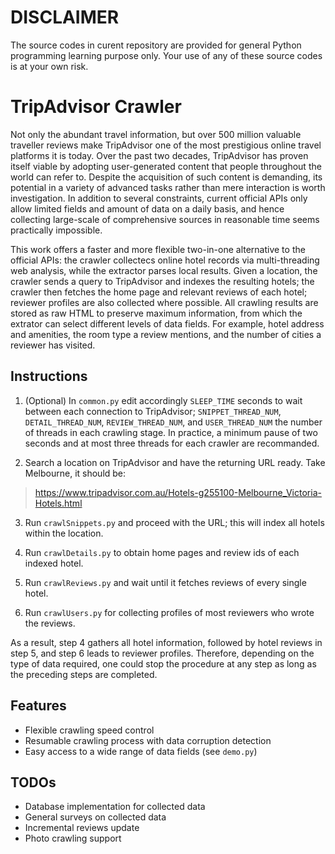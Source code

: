 # DISCLAIMER

The source codes in curent repository are provided for general Python programming learning purpose only. Your use of any of these source codes is at your own risk.

# TripAdvisor Crawler

Not only the abundant travel information, but over 500 million valuable traveller reviews make TripAdvisor one of the most prestigious online travel platforms it is today. Over the past two decades, TripAdvisor has proven itself viable by adopting user-generated content that people throughout the world can refer to. Despite the acquisition of such content is demanding, its potential in a variety of advanced tasks rather than mere interaction is worth investigation. In addition to several constraints, current official APIs only allow limited fields and amount of data on a daily basis, and hence collecting large-scale of comprehensive sources in reasonable time seems practically impossible.

This work offers a faster and more flexible two-in-one alternative to the official APIs: the crawler collectecs online hotel records via multi-threading web analysis, while the extractor parses local results. Given a location, the crawler sends a query to TripAdvisor and indexes the resulting hotels; the crawler then fetches the home page and relevant reviews of each hotel; reviewer profiles are also collected where possible. All crawling results are stored as raw HTML to preserve maximum information, from which the extrator can select different levels of data fields. For example, hotel address and amenities, the room type a review mentions, and the number of cities a reviewer has visited.


## Instructions

1. (Optional) In `common.py` edit accordingly `SLEEP_TIME` seconds to wait between each connection to TripAdvisor; `SNIPPET_THREAD_NUM`, `DETAIL_THREAD_NUM`, `REVIEW_THREAD_NUM`, and `USER_THREAD_NUM` the number of threads in each crawling stage. In practice, a minimum pause of two seconds and at most three threads for each crawler are recommanded.

2. Search a location on TripAdvisor and have the returning URL ready. Take Melbourne, it should be: 
> https://www.tripadvisor.com.au/Hotels-g255100-Melbourne_Victoria-Hotels.html

3. Run `crawlSnippets.py` and proceed with the URL; this will index all hotels within the location. 

4. Run `crawlDetails.py` to obtain home pages and review ids of each indexed hotel.

5. Run `crawlReviews.py` and wait until it fetches reviews of every single hotel.

6. Run `crawlUsers.py` for collecting profiles of most reviewers who wrote the reviews.

As a result, step 4 gathers all hotel information, followed by hotel reviews in step 5, and step 6 leads to reviewer profiles. Therefore, depending on the type of data required, one could stop the procedure at any step as long as the preceding steps are completed.


## Features

* Flexible crawling speed control
* Resumable crawling process with data corruption detection
* Easy access to a wide range of data fields (see `demo.py`)


## TODOs

* Database implementation for collected data
* General surveys on collected data
* Incremental reviews update
* Photo crawling support
